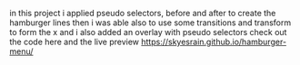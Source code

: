 in this project i applied pseudo selectors, before and after to create the hamburger lines
then i was able also to use some transitions and transform to form the x and i also added an overlay with pseudo selectors check out
the code here  and the live preview
https://skyesrain.github.io/hamburger-menu/
